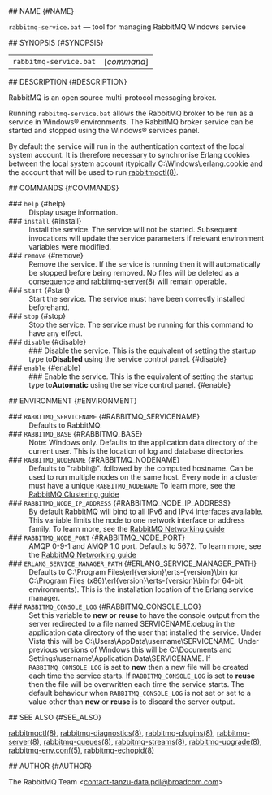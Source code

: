 <div class="manual-text">
  <section class="Sh">
## NAME {#NAME}
    <p class="Pp"><code class="Nm">rabbitmq-service.bat</code> — <span class="Nd">tool for managing RabbitMQ Windows service</span></p>
  </section>
  <section class="Sh">
## SYNOPSIS {#SYNOPSIS}
    <table class="Nm">
      <tr>
        <td><code class="Nm">rabbitmq-service.bat</code></td>
        <td>[<var class="Ar">command</var>]</td>
      </tr>
    </table>
  </section>
  <section class="Sh">
## DESCRIPTION {#DESCRIPTION}
    <p class="Pp">RabbitMQ is an open source multi-protocol messaging broker.</p>
    <p class="Pp">Running <code class="Nm">rabbitmq-service.bat</code> allows the RabbitMQ broker to be run as a service in Windows® environments. The RabbitMQ broker service can be started and stopped using the Windows® services panel.</p>
    <p class="Pp">By default the service will run in the authentication context of the local system account. It is therefore necessary to synchronise Erlang cookies between the local system account (typically <span class="Pa">C:\Windows\.erlang.cookie</span> and the account that will be used to run <a class="Xr" href="rabbitmqctl.8.html">rabbitmqctl(8)</a>.</p>
  </section>
  <section class="Sh">
## COMMANDS {#COMMANDS}
    <dl class="Bl-tag">
      <dt >
### <code class="Cm">help</code> {#help}
      </dt>
      <dd>Display usage information.</dd>
      <dt >
### <code class="Cm">install</code> {#install}
      </dt>
      <dd>Install the service. The service will not be started. Subsequent invocations will update the service parameters if relevant environment variables were modified.</dd>
      <dt >
### <code class="Cm">remove</code> {#remove}
      </dt>
      <dd>
        Remove the service. If the service is running then it will automatically be stopped before being removed. No files will be deleted as a consequence and <a class="Xr" href="rabbitmq-server.8.html">rabbitmq-server(8)</a> will remain operable.
      </dd>
      <dt >
### <code class="Cm">start</code> {#start}
      </dt>
      <dd>Start the service. The service must have been correctly installed beforehand.</dd>
      <dt >
### <code class="Cm">stop</code> {#stop}
      </dt>
      <dd>Stop the service. The service must be running for this command to have any effect.</dd>
      <dt >
### <code class="Cm">disable</code> {#disable}
      </dt>
      <dd>
###         Disable the service. This is the equivalent of setting the startup type to<b class="Sy" id="Disabled">Disabled</b> using the service control panel. {#disable}
      </dd>
      <dt >
### <code class="Cm">enable</code> {#enable}
      </dt>
      <dd>
###         Enable the service. This is the equivalent of setting the startup type to<b class="Sy" id="Automatic">Automatic</b> using the service control panel. {#enable}
      </dd>
    </dl>
  </section>
  <section class="Sh">
## ENVIRONMENT {#ENVIRONMENT}
    <dl class="Bl-tag">
      <dt >
### <code class="Ev">RABBITMQ_SERVICENAME</code> {#RABBITMQ_SERVICENAME}
      </dt>
      <dd>Defaults to RabbitMQ.</dd>
      <dt >
### <code class="Ev">RABBITMQ_BASE</code> {#RABBITMQ_BASE}
      </dt>
      <dd>Note: Windows only. Defaults to the application data directory of the current user. This is the location of log and database directories.</dd>
      <dt >
### <code class="Ev">RABBITMQ_NODENAME</code> {#RABBITMQ_NODENAME}
      </dt>
      <dd>
        Defaults to "rabbit@". followed by the computed hostname. Can be used to run multiple nodes on the same host. Every node in a cluster must have a unique <code class="Ev">RABBITMQ_NODENAME</code> To learn more, see the <a class="Lk" href="https://www.rabbitmq.com/docs/clustering">RabbitMQ Clustering guide</a>
      </dd>
      <dt >
### <code class="Ev">RABBITMQ_NODE_IP_ADDRESS</code> {#RABBITMQ_NODE_IP_ADDRESS}
      </dt>
      <dd>
        By default RabbitMQ will bind to all IPv6 and IPv4 interfaces available. This variable limits the node to one network interface or address family. To learn more, see the <a class="Lk" href="https://www.rabbitmq.com/docs/networking">RabbitMQ Networking guide</a>
      </dd>
      <dt >
### <code class="Ev">RABBITMQ_NODE_PORT</code> {#RABBITMQ_NODE_PORT}
      </dt>
      <dd>
        AMQP 0-9-1 and AMQP 1.0 port. Defaults to 5672. To learn more, see the <a class="Lk" href="https://www.rabbitmq.com/docs/networking">RabbitMQ Networking guide</a>
      </dd>
      <dt >
### <code class="Ev">ERLANG_SERVICE_MANAGER_PATH</code> {#ERLANG_SERVICE_MANAGER_PATH}
      </dt>
      <dd>Defaults to <span class="Pa">C:\Program&nbsp;Files\erl&lcub;version}\erts-&lcub;version}\bin</span> (or <span class="Pa">C:\Program&nbsp;Files&nbsp;(x86)\erl&lcub;version}\erts-&lcub;version}\bin</span> for 64-bit environments). This is the installation location of the Erlang service manager.</dd>
      <dt >
### <code class="Ev">RABBITMQ_CONSOLE_LOG</code> {#RABBITMQ_CONSOLE_LOG}
      </dt>
      <dd>Set this variable to <b class="Sy">new or</b> <b class="Sy">reuse</b> to have the console output from the server redirected to a file named <span class="Pa">SERVICENAME.debug</span> in the application data directory of the user that installed the service. Under Vista this will be <span class="Pa">C:\Users\AppData\username\SERVICENAME</span>. Under previous versions of Windows this will be <span class="Pa">C:\Documents and Settings\username\Application Data\SERVICENAME</span>. If <code class="Ev">RABBITMQ_CONSOLE_LOG</code> is set to <b class="Sy">new</b> then a new file will be created each time the service starts. If <code class="Ev">RABBITMQ_CONSOLE_LOG</code> is set to <b class="Sy">reuse</b> then the file will be overwritten each time the service starts. The default behaviour when <code class="Ev">RABBITMQ_CONSOLE_LOG</code> is not set or set to a value other than <b class="Sy">new</b> or <b class="Sy">reuse</b> is to discard the server output.</dd>
    </dl>
  </section>
  <section class="Sh">
## SEE ALSO {#SEE_ALSO}
    <p class="Pp"><a class="Xr" href="rabbitmqctl.8.html">rabbitmqctl(8)</a>, <a class="Xr" href="rabbitmq-diagnostics.8.html">rabbitmq-diagnostics(8)</a>, <a class="Xr" href="rabbitmq-plugins.8.html">rabbitmq-plugins(8)</a>, <a class="Xr" href="rabbitmq-server.8.html">rabbitmq-server(8)</a>, <a class="Xr" href="rabbitmq-queues.8.html">rabbitmq-queues(8)</a>, <a class="Xr" href="rabbitmq-streams.8.html">rabbitmq-streams(8)</a>, <a class="Xr" href="rabbitmq-upgrade.8.html">rabbitmq-upgrade(8)</a>, <a class="Xr" href="rabbitmq-env.conf.5.html">rabbitmq-env.conf(5)</a>, <a class="Xr" href="rabbitmq-echopid.8.html">rabbitmq-echopid(8)</a></p>
  </section>
  <section class="Sh">
## AUTHOR {#AUTHOR}
    <p class="Pp"><span class="An">The RabbitMQ Team</span> &lt;<a class="Mt" href="mailto:contact-tanzu-data.pdl@broadcom.com">contact-tanzu-data.pdl@broadcom.com</a>&gt;</p>
  </section>
</div>
